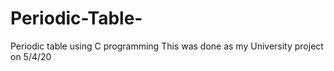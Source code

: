 # Periodic-Table-
Periodic table using C programming 
This was done as my University project on 5/4/20
